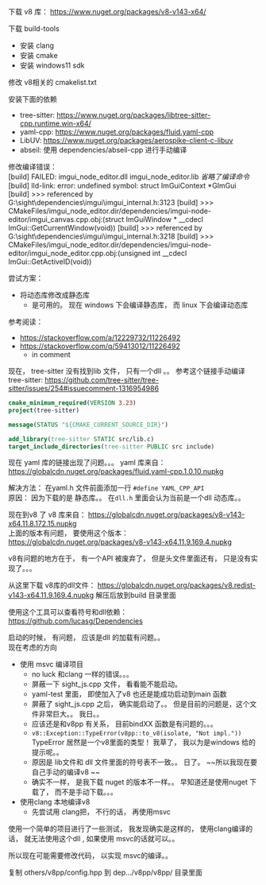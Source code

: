 下载 v8 库：  https://www.nuget.org/packages/v8-v143-x64/ 

下载 build-tools 
- 安装 clang
- 安装 cmake
- 安装 windows11 sdk


修改 v8相关的 cmakelist.txt

安装下面的依赖
- tree-sitter:     https://www.nuget.org/packages/libtree-sitter-cpp.runtime.win-x64/
- yaml-cpp:        https://www.nuget.org/packages/fluid.yaml-cpp
- LibUV:           https://www.nuget.org/packages/aerospike-client-c-libuv
- abseil:     使用 dependencies/abseil-cpp  进行手动编译



修改编译错误：  
[build] FAILED: imgui_node_editor.dll imgui_node_editor.lib 
*省略了编译命令*
[build] lld-link: error: undefined symbol: struct ImGuiContext *GImGui
[build] >>> referenced by G:\sight\dependencies\imgui\imgui_internal.h:3123
[build] >>>               CMakeFiles/imgui_node_editor.dir/dependencies/imgui-node-editor/imgui_canvas.cpp.obj:(struct ImGuiWindow * __cdecl ImGui::GetCurrentWindow(void))
[build] >>> referenced by G:\sight\dependencies\imgui\imgui_internal.h:3218
[build] >>>               CMakeFiles/imgui_node_editor.dir/dependencies/imgui-node-editor/imgui_node_editor.cpp.obj:(unsigned int __cdecl ImGui::GetActiveID(void))

尝试方案：
- 将动态库修改成静态库   
  - 是可用的。  现在 windows 下会编译静态库， 而 linux 下会编译动态库


参考阅读：

- https://stackoverflow.com/a/12229732/11226492
- https://stackoverflow.com/q/59413012/11226492
  - in comment 



现在，  tree-sitter 没有找到lib 文件， 只有一个dll 。。 
参考这个链接手动编译 tree-sitter:  https://github.com/tree-sitter/tree-sitter/issues/254#issuecomment-1316954986

```cmake
cmake_minimum_required(VERSION 3.23)
project(tree-sitter)

message(STATUS "${CMAKE_CURRENT_SOURCE_DIR}")

add_library(tree-sitter STATIC src/lib.c)
target_include_directories(tree-sitter PUBLIC src include)
```


现在 yaml 库的链接出现了问题。。。 
yaml 库来自：   https://globalcdn.nuget.org/packages/fluid.yaml-cpp.1.0.10.nupkg

解决方法：  在yaml.h 文件前面添加一行  `#define YAML_CPP_API`    
原因：  因为下载的是 静态库。。   在`dll.h` 里面会认为当前是一个dll 动态库。。 


现在到v8 了
v8 库来自：  https://globalcdn.nuget.org/packages/v8-v143-x64.11.8.172.15.nupkg      
上面的版本有问题， 要使用这个版本：   https://globalcdn.nuget.org/packages/v8-v143-x64.11.9.169.4.nupkg   

v8有问题的地方在于，  有一个API 被废弃了， 但是头文件里面还有， 只是没有实现了。。。 

从这里下载 v8库的dll文件：  https://globalcdn.nuget.org/packages/v8.redist-v143-x64.11.9.169.4.nupkg
解压后放到build 目录里面

使用这个工具可以查看符号和dll依赖：  https://github.com/lucasg/Dependencies



启动的时候， 有问题， 应该是dll 的加载有问题。。   
现在考虑的方向
- 使用 msvc 编译项目
  - no luck       和clang 一样的错误。。。 
  - 屏蔽一下 sight_js.cpp 文件， 看看能不能启动。 
  - yaml-test 里面，  即使加入了v8 也还是能成功启动到main 函数
  - 屏蔽了 sight_js.cpp 之后， 确实能启动了。。  但是目前的问题是，这个文件非常巨大。。  我日。。
  - 应该还是和v8pp 有关系， 目前bindXX 函数是有问题的。。。 
  - `v8::Exception::TypeError(v8pp::to_v8(isolate, "Not impl."))`   TypeError 居然是一个v8里面的类型！ 我草了， 我以为是windows 给的提示呢。。 
  - 原因是 lib文件和 dll 文件里面的符号表不一致。。  日了。  ~~所以我现在要自己手动的编译v8 ~~
  - 确实不一样， 是我下载 nuget 的版本不一样。。  早知道还是使用nuget 下载了， 而不是手动下载。。。 
- 使用clang 本地编译v8 
  - 先尝试用 clang把， 不行的话， 再使用msvc 

使用一个简单的项目进行了一些测试， 我发现确实是这样的， 使用clang编译的话， 就无法使用这个dll , 如果使用 msvc的话就可以。。 

所以现在可能需要修改代码， 以实现 msvc的编译。。 


复制 others/v8pp/config.hpp 到 dep.../v8pp/v8pp/  目录里面

